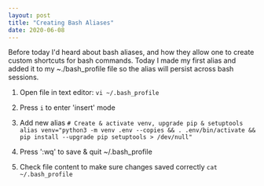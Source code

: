 ```yaml
---
layout: post
title: "Creating Bash Aliases"
date: 2020-06-08
---
```


Before today I'd heard about bash aliases, and how they allow one to create
 custom shortcuts for bash commands. Today I made my first alias and
  added it
  to my ~./bash_profile file so the alias will persist across bash sessions. 
  
1. Open file in text editor:
`vi ~/.bash_profile`


2. Press `i` to enter 'insert' mode 


3. Add new alias 
`# Create & activate venv, upgrade pip & setuptools
alias venv="python3 -m venv .env --copies && . .env/bin/activate && pip install --upgrade pip setuptools > /dev/null"`


4. Press ':wq' to save & quit ~/.bash_profile


5. Check file content to make sure changes saved correctly
`cat ~/.bash_profile`

